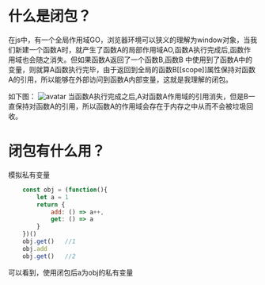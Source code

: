 # 什么是闭包？
在js中，有一个全局作用域GO，浏览器环境可以狭义的理解为window对象，当我们新建一个函数A时，就产生了函数A的局部作用域AO,函数A执行完成后,函数作用域也会随之消失。但如果函数A返回了一个函数B,函数B 中使用到了函数A中的变量，则就算A函数执行完毕，由于返回到全局的函数B[[scope]]属性保持对函数A的引用，所以能够在外部访问到函数A内部变量，这就是我理解的闭包。

如下图：
![avatar](../../img/未命名文件.png)
当函数A执行完成之后,A对函数A作用域的引用消失，但是B一直保持对函数A的引用，所以函数A的作用域会存在于内存之中从而不会被垃圾回收。


# 闭包有什么用？
模拟私有变量
```js
    const obj = (function(){
        let a = 1
        return {
            add: () => a++,
            get: () => a
        }
    })()
    obj.get()   //1
    obj.add
    obj.get()   //2
```
可以看到，使用闭包后a为obj的私有变量
